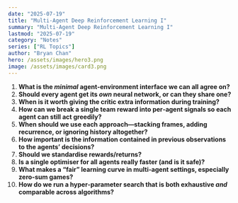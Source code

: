 ```yaml
---
date: "2025-07-19"
title: "Multi-Agent Deep Reinforcement Learning I"
summary: "Multi-Agent Deep Reinforcement Learning I"
lastmod: "2025-07-19"
category: "Notes"
series: ["RL Topics"]
author: "Bryan Chan"
hero: /assets/images/hero3.png
image: /assets/images/card3.png
---
```



1. **What is the *minimal* agent‑environment interface we can all agree on?**
2. **Should every agent get its *own* neural network, or can they share one?**
3. **When is it worth giving the critic extra information during training?**
4. **How can we break a single team reward into per‑agent signals so each agent can still act greedily?**
5. **When should we use each approach—stacking frames, adding recurrence, or ignoring history altogether?**
6. **How important is the information contained in previous observations to the agents’ decisions?**
7. **Should we standardise rewards/returns?**
8. **Is a single optimiser for all agents really faster (and is it safe)?**
9. **What makes a “fair” learning curve in multi‑agent settings, especially zero‑sum games?**
10. **How do we run a hyper‑parameter search that is both exhaustive *and* comparable across algorithms?**

















